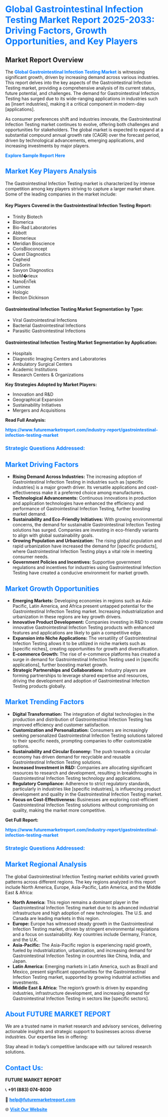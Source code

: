 <h1 style="color: #007BFF;">Global Gastrointestinal Infection Testing Market Report 2025-2033: Driving Factors, Growth Opportunities, and Key Players</h1>

<section id="overview">
<h2>Market Report Overview</h2>
<p>The <a href="https://www.futuremarketreport.com/industry-report/gastrointestinal-infection-testing-market" style="color: #007BFF; text-decoration: none;"><strong>Global Gastrointestinal Infection Testing Market</strong></a> is witnessing significant growth, driven by increasing demand across various industries. This report delves into the key aspects of the Gastrointestinal Infection Testing market, providing a comprehensive analysis of its current status, future potential, and challenges. The demand for Gastrointestinal Infection Testing has surged due to its wide-ranging applications in industries such as [insert industries], making it a critical component in modern-day [applications].</p>
<p>As consumer preferences shift and industries innovate, the Gastrointestinal Infection Testing market continues to evolve, offering both challenges and opportunities for stakeholders. The global market is expected to expand at a substantial compound annual growth rate (CAGR) over the forecast period, driven by technological advancements, emerging applications, and increasing investments by major players.</p>
</section>

<section id="overview">
<p><a href="https://www.futuremarketreport.com/request-sample/reportId=61722" style="color: #007BFF; text-decoration: none;"><strong>Explore Sample Report Here</strong></a></p>
</section>

<section id="key-players">
<h2 style="color: #007BFF;">Market Key Players Analysis</h2>
<p>The Gastrointestinal Infection Testing market is characterized by intense competition among key players striving to capture a larger market share. Some of the leading companies in the market include:</p>
<h4>Key Players Covered in the Gastrointestinal Infection Testing Report:</h4>
<ul><li>Trinity Biotech</li><li>Biomerica</li><li>Bio-Rad Laboratories</li><li>Abbott</li><li>Biomerieux</li><li>Meridian Bioscience</li><li>CorisBioconcept</li><li>Quest Diagnostics</li><li>Cepheid</li><li>DiaSorin</li><li>Savyon Diagnostics</li><li>bioM�rieux</li><li>NanoEnTek</li><li>Luminex</li><li>Hologic</li><li>Becton Dickinson</li></ul>
<h4>Gastrointestinal Infection Testing Market Segmentation by Type:</h4>
<ul><li>Viral Gastrointestinal Infections</li><li>Bacterial Gastrointestinal Infections</li><li>Parasitic Gastrointestinal Infections</li></ul>

<h4>Gastrointestinal Infection Testing Market Segmentation by Application:</h4>
<ul><li>Hospitals</li><li>Diagnostic Imaging Centers and Laboratories</li><li>Ambulatory Surgical Centers</li><li>Academic Institutions</li><li>Research Centers &amp; Organizations</li></ul>
<p><strong>Key Strategies Adopted by Market Players:</strong></p>
<ul>
<li>Innovation and R&D</li>
<li>Geographical Expansion</li>
<li>Sustainability Initiatives</li>
<li>Mergers and Acquisitions</li>
</ul>
</section>

<section>
<p><strong>Read Full Analysis: </strong></p><a href="https://www.futuremarketreport.com/industry-report/gastrointestinal-infection-testing-market" style="color: #007BFF; text-decoration: none;"><strong>https://www.futuremarketreport.com/industry-report/gastrointestinal-infection-testing-market</strong></a>
<h3 style="color: #007BFF;">Strategic Questions Addressed:</h3>
</section>

<section id="driving-factors">
<h2 style="color: #007BFF;">Market Driving Factors</h2>
<ul>
<li><strong>Rising Demand Across Industries:</strong> The increasing adoption of Gastrointestinal Infection Testing in industries such as [specific industries] is a major growth driver. Its versatile applications and cost-effectiveness make it a preferred choice among manufacturers.</li>
<li><strong>Technological Advancements:</strong> Continuous innovations in production and application technologies have enhanced the efficiency and performance of Gastrointestinal Infection Testing, further boosting market demand.</li>
<li><strong>Sustainability and Eco-Friendly Initiatives:</strong> With growing environmental concerns, the demand for sustainable Gastrointestinal Infection Testing solutions has surged. Companies are investing in eco-friendly variants to align with global sustainability goals.</li>
<li><strong>Growing Population and Urbanization:</strong> The rising global population and rapid urbanization have increased the demand for [specific products], where Gastrointestinal Infection Testing plays a vital role in meeting consumer needs.</li>
<li><strong>Government Policies and Incentives:</strong> Supportive government regulations and incentives for industries using Gastrointestinal Infection Testing have created a conducive environment for market growth.</li>
</ul>
</section>

<section id="growth-opportunities">
<h2 style="color: #007BFF;">Market Growth Opportunities</h2>
<ul>
<li><strong>Emerging Markets:</strong> Developing economies in regions such as Asia-Pacific, Latin America, and Africa present untapped potential for the Gastrointestinal Infection Testing market. Increasing industrialization and urbanization in these regions are key growth drivers.</li>
<li><strong>Innovative Product Development:</strong> Companies investing in R&D to create innovative Gastrointestinal Infection Testing products with enhanced features and applications are likely to gain a competitive edge.</li>
<li><strong>Expansion into Niche Applications:</strong> The versatility of Gastrointestinal Infection Testing allows it to be utilized in niche markets such as [specific niches], creating opportunities for growth and diversification.</li>
<li><strong>E-commerce Growth:</strong> The rise of e-commerce platforms has created a surge in demand for Gastrointestinal Infection Testing used in [specific applications], further boosting market growth.</li>
<li><strong>Strategic Partnerships and Collaborations:</strong> Industry players are forming partnerships to leverage shared expertise and resources, driving the development and adoption of Gastrointestinal Infection Testing products globally.</li>
</ul>
</section>

<section id="trending-factors">
<h2 style="color: #007BFF;">Market Trending Factors</h2>
<ul>
<li><strong>Digital Transformation:</strong> The integration of digital technologies in the production and distribution of Gastrointestinal Infection Testing has improved efficiency and customer satisfaction.</li>
<li><strong>Customization and Personalization:</strong> Consumers are increasingly seeking personalized Gastrointestinal Infection Testing solutions tailored to their specific needs, prompting companies to offer customizable options.</li>
<li><strong>Sustainability and Circular Economy:</strong> The push towards a circular economy has driven demand for recyclable and reusable Gastrointestinal Infection Testing solutions.</li>
<li><strong>Increased Investment in R&D:</strong> Companies are allocating significant resources to research and development, resulting in breakthroughs in Gastrointestinal Infection Testing technology and applications.</li>
<li><strong>Regulatory Compliance:</strong> Adherence to strict regulatory standards, particularly in industries like [specific industries], is influencing product development and quality in the Gastrointestinal Infection Testing market.</li>
<li><strong>Focus on Cost-Effectiveness:</strong> Businesses are exploring cost-efficient Gastrointestinal Infection Testing solutions without compromising on quality, making the market more competitive.</li>
</ul>
</section>

<section>
<p><strong>Get Full Report: </strong></p><a href="https://www.futuremarketreport.com/industry-report/gastrointestinal-infection-testing-market" style="color: #007BFF; text-decoration: none;"><strong>https://www.futuremarketreport.com/industry-report/gastrointestinal-infection-testing-market</strong></a>
<h3 style="color: #007BFF;">Strategic Questions Addressed:</h3>
</section>


<section id="regional-analysis">
<h2 style="color: #007BFF;">Market Regional Analysis</h2>
<p>The global Gastrointestinal Infection Testing market exhibits varied growth patterns across different regions. The key regions analyzed in this report include North America, Europe, Asia-Pacific, Latin America, and the Middle East & Africa:</p>
<ul>
<li><strong>North America:</strong> This region remains a dominant player in the Gastrointestinal Infection Testing market due to its advanced industrial infrastructure and high adoption of new technologies. The U.S. and Canada are leading markets in this region.</li>
<li><strong>Europe:</strong> Europe has witnessed steady growth in the Gastrointestinal Infection Testing market, driven by stringent environmental regulations and a focus on sustainability. Key countries include Germany, France, and the U.K.</li>
<li><strong>Asia-Pacific:</strong> The Asia-Pacific region is experiencing rapid growth, fueled by industrialization, urbanization, and increasing demand for Gastrointestinal Infection Testing in countries like China, India, and Japan.</li>
<li><strong>Latin America:</strong> Emerging markets in Latin America, such as Brazil and Mexico, present significant opportunities for the Gastrointestinal Infection Testing market, supported by growing industrial activities and investments.</li>
<li><strong>Middle East & Africa:</strong> The region’s growth is driven by expanding industries, infrastructure development, and increasing demand for Gastrointestinal Infection Testing in sectors like [specific sectors].</li>
</ul>
</section>

<footer>
<h2 style="color: #007BFF;">About FUTURE MARKET REPORT</h2>
<p>We are a trusted name in market research and advisory services, delivering actionable insights and strategic support to businesses across diverse industries. Our expertise lies in offering:</p>

<p>Stay ahead in today’s competitive landscape with our tailored research solutions.</p>

<h2 style="color: #007BFF;">Contact Us:</h2>
<p><strong>FUTURE MARKET REPORT</strong></p>
<p>📞 <strong>+91 (883) 074-8030</strong></p>
<p>📧 <strong><a href="mailto:help@futuremarketreport.com" style="color: #007BFF;">help@futuremarketreport.com</a></strong></p>
<p>🌐 <strong><a href="https://www.futuremarketreport.com/" style="color: #007BFF;">Visit Our Website</a></strong></p>
</footer>